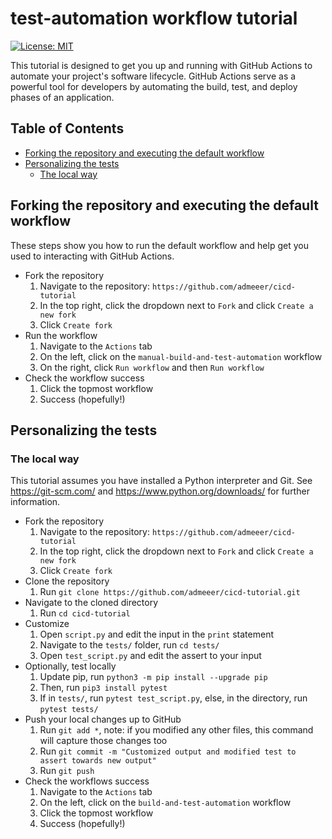 # test-automation workflow tutorial
[![License: MIT](https://img.shields.io/badge/License-MIT-yellow.svg)](https://opensource.org/licenses/MIT)

This tutorial is designed to get you up and running with GitHub Actions to automate your project's software lifecycle. GitHub Actions serve as a powerful tool for developers by automating the build, test, and deploy phases of an application.

## Table of Contents
- [Forking the repository and executing the default workflow](#forking-the-repository-and-executing-the-default-workflow)
- [Personalizing the tests](#personalizing-the-tests)
  - [The local way](#the-local-way)


## Forking the repository and executing the default workflow
These steps show you how to run the default workflow and help get you used to interacting with GitHub Actions.
- Fork the repository
   1. Navigate to the repository: `https://github.com/admeeer/cicd-tutorial`
   2. In the top right, click the dropdown next to `Fork` and click `Create a new fork`
   3. Click `Create fork`
- Run the workflow
   1. Navigate to the `Actions` tab
   2. On the left, click on the `manual-build-and-test-automation` workflow
   3. On the right, click `Run workflow` and then `Run workflow`
- Check the workflow success
   1. Click the topmost workflow
   2. Success (hopefully!)

## Personalizing the tests

### The local way
This tutorial assumes you have installed a Python interpreter and Git. See https://git-scm.com/ and https://www.python.org/downloads/ for further information.
- Fork the repository
  1. Navigate to the repository: `https://github.com/admeeer/cicd-tutorial`
  2. In the top right, click the dropdown next to `Fork` and click `Create a new fork`
  3. Click `Create fork`
- Clone the repository
  1. Run `git clone https://github.com/admeeer/cicd-tutorial.git`
- Navigate to the cloned directory
  1. Run `cd cicd-tutorial`
- Customize
  1. Open `script.py` and edit the input in the `print` statement
  2. Navigate to the `tests/` folder, run `cd tests/`
  3. Open `test_script.py` and edit the assert to your input
- Optionally, test locally
  1. Update pip, run `python3 -m pip install --upgrade pip`
  2. Then, run `pip3 install pytest`
  3. If in `tests/`, run `pytest test_script.py`, else, in the directory, run `pytest tests/`
- Push your local changes up to GitHub
  1. Run `git add *`, note: if you modified any other files, this command will capture those changes too
  2. Run `git commit -m "Customized output and modified test to assert towards new output"`
  3. Run `git push`
- Check the workflows success
  1. Navigate to the `Actions` tab
  2. On the left, click on the `build-and-test-automation` workflow
  3. Click the topmost workflow
  4. Success (hopefully!)

